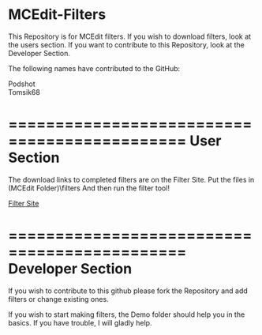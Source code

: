 MCEdit-Filters
==============
This Repository is for MCEdit filters. If you
wish to download filters, look at the users
section. If you want to contribute to this
Repository, look at the Developer Section.

The following names have contributed to 
the GitHub:

Podshot
<br>
Tomsik68




=============================================
User Section
=============================================
The download links to completed filters
are on the Filter Site.
Put the files in (MCEdit Folder)\filters
And then run the filter tool!

[Filter Site](https://dl.dropboxusercontent.com/s/9uvpsn4nujg7ng9/Page.html)


=============================================
Developer Section
=============================================
If you wish to contribute to this github
please fork the Repository and add filters or
change existing ones.

If you wish to start making filters, the Demo
folder should help you in the basics. If you
have trouble, I will gladly help.
